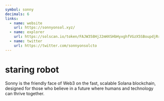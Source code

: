 ```yaml
---
symbol: sonny
decimals: 6
links:
  - name: website
    url: https://sonnyonsol.xyz/
  - name: explorer
    url: https://solscan.io/token/FAJW358HjJ2mHXSHbHyxghfVGzX5SBoupdjRr2y9pump
  - name: twitter
    url: https://twitter.com/sonnyonsolcto
---
```


# staring robot

Sonny is the friendly face of Web3 on the fast, scalable Solana blockchain, designed for those who believe in a future where humans and technology can thrive together.
